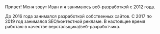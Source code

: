 ### 
Привет! Меня зовут Иван и я занимаюсь веб-разработкой с 2012 года.

До 2016 года занимался разработкой собственных сайтов. С 2017 по 2019 год занимался SEO/контестной рекламе. В настоящее время работаю в качестве верстальщика/веб-разработчика.

<!--
**i9901432/i9901432** is a ✨ _special_ ✨ repository because its `README.md` (this file) appears on your GitHub profile.

Here are some ideas to get you started:

- 🔭 I’m currently working on ...
- 🌱 I’m currently learning ...
- 👯 I’m looking to collaborate on ...
- 🤔 I’m looking for help with ...
- 💬 Ask me about ...
- 📫 How to reach me: ...
- 😄 Pronouns: ...
- ⚡ Fun fact: ...
-->
